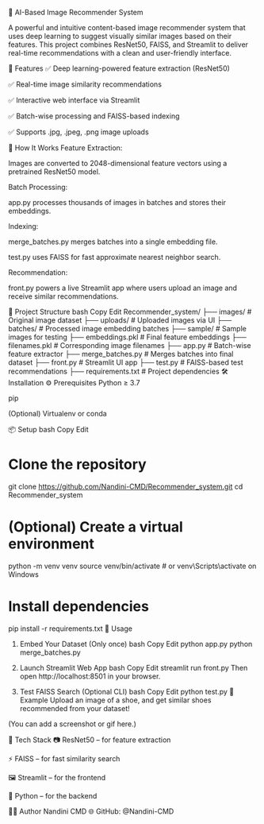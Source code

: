 🧠 AI-Based Image Recommender System

A powerful and intuitive content-based image recommender system that uses deep learning to suggest visually similar images based on their features. This project combines ResNet50, FAISS, and Streamlit to deliver real-time recommendations with a clean and user-friendly interface.

🚀 Features
✅ Deep learning-powered feature extraction (ResNet50)

✅ Real-time image similarity recommendations

✅ Interactive web interface via Streamlit

✅ Batch-wise processing and FAISS-based indexing

✅ Supports .jpg, .jpeg, .png image uploads

🧩 How It Works
Feature Extraction:

Images are converted to 2048-dimensional feature vectors using a pretrained ResNet50 model.

Batch Processing:

app.py processes thousands of images in batches and stores their embeddings.

Indexing:

merge_batches.py merges batches into a single embedding file.

test.py uses FAISS for fast approximate nearest neighbor search.

Recommendation:

front.py powers a live Streamlit app where users upload an image and receive similar recommendations.

📂 Project Structure
bash
Copy
Edit
Recommender_system/
├── images/               # Original image dataset
├── uploads/              # Uploaded images via UI
├── batches/              # Processed image embedding batches
├── sample/               # Sample images for testing
├── embeddings.pkl        # Final feature embeddings
├── filenames.pkl         # Corresponding image filenames
├── app.py                # Batch-wise feature extractor
├── merge_batches.py      # Merges batches into final dataset
├── front.py              # Streamlit UI app
├── test.py               # FAISS-based test recommendations
├── requirements.txt      # Project dependencies
🛠️ Installation
⚙️ Prerequisites
Python ≥ 3.7

pip

(Optional) Virtualenv or conda

📦 Setup
bash
Copy
Edit
# Clone the repository
git clone https://github.com/Nandini-CMD/Recommender_system.git
cd Recommender_system

# (Optional) Create a virtual environment
python -m venv venv
source venv/bin/activate  # or venv\Scripts\activate on Windows

# Install dependencies
pip install -r requirements.txt
🧪 Usage
1. Embed Your Dataset (Only once)
bash
Copy
Edit
python app.py
python merge_batches.py
2. Launch Streamlit Web App
bash
Copy
Edit
streamlit run front.py
Then open http://localhost:8501 in your browser.

3. Test FAISS Search (Optional CLI)
bash
Copy
Edit
python test.py
📸 Example
Upload an image of a shoe, and get similar shoes recommended from your dataset!

(You can add a screenshot or gif here.)

🧠 Tech Stack
📷 ResNet50 – for feature extraction

⚡ FAISS – for fast similarity search

🖼️ Streamlit – for the frontend

🐍 Python – for the backend

🧑‍💻 Author
Nandini CMD
🌐 GitHub: @Nandini-CMD

